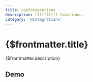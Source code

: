 ```yaml
---
title: useIntegrations
description: ffffffffff functions.
category: '@Integrations'
---
```


# {$frontmatter.title}

{$frontmatter.description}

<script>
    import Demo from "./_useIntegrations.svelte";
</script>

## Demo

<div id="demobox" >
    <Demo/>
</div>
